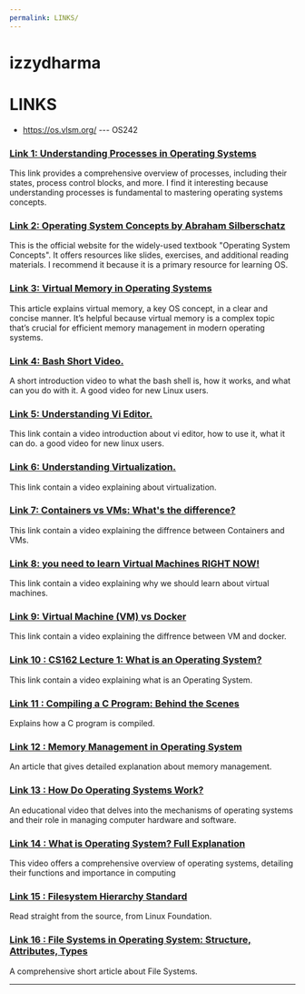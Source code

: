 ```yaml
---
permalink: LINKS/
---
```


# izzydharma 
# LINKS

* <https://os.vlsm.org/> --- OS242

### [Link 1: Understanding Processes in Operating Systems](https://www.geeksforgeeks.org/processes-in-operating-systems/)
This link provides a comprehensive overview of processes, including their states, process control blocks, and more. I find it interesting because understanding processes is fundamental to mastering operating systems concepts.

### [Link 2: Operating System Concepts by Abraham Silberschatz](https://www.os-book.com/OS10/index.html)
This is the official website for the widely-used textbook "Operating System Concepts". It offers resources like slides, exercises, and additional reading materials. I recommend it because it is a primary resource for learning OS.

### [Link 3: Virtual Memory in Operating Systems](https://www.tutorialspoint.com/operating_system/os_virtual_memory.htm)
This article explains virtual memory, a key OS concept, in a clear and concise manner. It’s helpful because virtual memory is a complex topic that’s crucial for efficient memory management in modern operating systems.

### [Link 4: Bash Short Video.](https://www.youtube.com/watch?v=I4EWvMFj37g)
A short introduction video to what the bash shell is, how it works, and what can you do with it. A good video for new Linux users.

### [Link 5: Understanding Vi Editor.](https://www.youtube.com/watch?v=pU2k776i2Zw)
This link contain a video introduction about vi editor, how to use it, what it can do. a good video for new linux users.

### [Link 6: Understanding Virtualization.](https://www.youtube.com/watch?v=FZR0rG3HKIk)
This link contain a video explaining about virtualization.

### [Link 7: Containers vs VMs: What's the difference?](https://www.youtube.com/watch?v=cjXI-yxqGTI)
This link contain a video explaining the diffrence between Containers and VMs.

### [Link 8: you need to learn Virtual Machines RIGHT NOW!](https://www.youtube.com/watch?v=wX75Z-4MEoM)
This link contain a video explaining why we should learn about virtual machines.

### [Link 9:  Virtual Machine (VM) vs Docker](https://www.youtube.com/watch?v=a1M_thDTqmU)
This link contain a video explaining the diffrence between VM and docker.

### [Link 10 : CS162 Lecture 1: What is an Operating System?](https://www.youtube.com/watch?v=pPzVV2kkGHc&list=PLF2K2xZjNEf97A_uBCwEl61sdxWVP7VWC)
This link contain a video explaining what is an Operating System.

### [Link 11 : Compiling a C Program: Behind the Scenes](https://www.geeksforgeeks.org/compiling-a-c-program-behind-the-scenes/)
Explains how a C program is compiled.

### [Link 12 : Memory Management in Operating System](https://www.geeksforgeeks.org/memory-management-in-operating-system/)
An article that gives detailed explanation about memory management.

### [Link 13 : How Do Operating Systems Work?](https://www.youtube.com/watch?v=GjNp0bBrjmU)
An educational video that delves into the mechanisms of operating systems and their role in managing computer hardware and software.

### [Link 14 : What is Operating System? Full Explanation](https://www.youtube.com/watch?v=_NEJVgiGp8Q)
This video offers a comprehensive overview of operating systems, detailing their functions and importance in computing

### [Link 15 : Filesystem Hierarchy Standard](https://refspecs.linuxfoundation.org/FHS_3.0/fhs-3.0.pdf) 
Read straight from the source, from Linux Foundation.

### [Link 16 : File Systems in Operating System: Structure, Attributes, Types](https://www.guru99.com/file-systems-operating-system.html)
A comprehensive short article about File Systems.
<br>
<hr>
